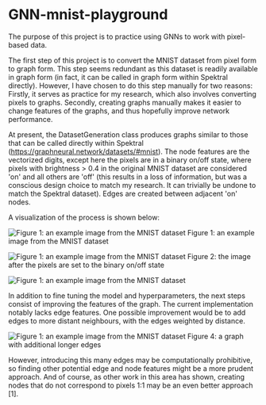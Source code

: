 # GNN-mnist-playground

The purpose of this project is to practice using GNNs to work with pixel-based data.

The first step of this project is to convert the MNIST dataset from pixel form to graph form. This step seems redundant as this dataset is readily available in graph form (in fact, it can be called in graph form within Spektral directly). However, I have chosen to do this step manually for two reasons: Firstly, it serves as practice for my research, which also involves converting pixels to graphs. Secondly, creating graphs manually makes it easier to change features of the graphs, and thus hopefully improve network performance.

At present, the DatasetGeneration class produces graphs similar to those that can be called directly within Spektral (https://graphneural.network/datasets/#mnist). The node features are the vectorized digits, except here the pixels are in a binary on/off state, where pixels with brightness > 0.4 in the original MNIST dataset are considered 'on' and all others are 'off' (this results in a loss of information, but was a conscious design choice to match my research. It can trivially be undone to match the Spektral dataset). Edges are created between adjacent 'on' nodes.

A visualization of the process is shown below:


![Figure 1: an example image from the MNIST dataset](https://github.com/AWikramanayake/GNN-mnist-playground/blob/main/MNIST%20base%20example.png?raw=true)
Figure 1: an example image from the MNIST dataset


![Figure 1: an example image from the MNIST dataset](https://github.com/AWikramanayake/GNN-mnist-playground/blob/main/MNIST%20binary%20example.png?raw=true)
Figure 2: the image after the pixels are set to the binary on/off state


![Figure 1: an example image from the MNIST dataset](https://github.com/AWikramanayake/GNN-mnist-playground/blob/main/MNIST%20graph%20example.png?raw=true)

In addition to fine tuning the model and hyperparameters, the next steps consist of improving the features of the graph.
The current implementation notably lacks edge features.
One possible improvement would be to add edges to more distant neighbours, with the edges weighted by distance.


![Figure 1: an example image from the MNIST dataset](https://github.com/AWikramanayake/GNN-mnist-playground/blob/main/MNIST%20graph%20extended%20example.png?raw=true)
Figure 4:  a graph with additional longer edges

However, introducing this many edges may be computationally prohibitive, so finding other potential edge and node features might be a more prudent approach. And of course, as other work in this area has shown, creating nodes that do not correspond to pixels 1:1 may be an even better approach [1].
